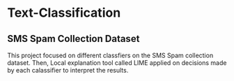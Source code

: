 # Text-Classification
## SMS Spam Collection Dataset

This project focused on different classfiers on the SMS Spam collection dataset. Then, Local explanation tool called LIME applied on decisions made by each calassifier to interpret the results.
